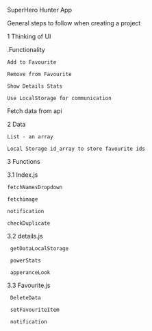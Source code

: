 SuperHero Hunter App

General steps to follow when creating a project

1 Thinking of UI

.Functionality

    Add to Favourite

    Remove from Favourite

    Show Details Stats

    Use LocalStorage for communication

Fetch data from api

2 Data

    List - an array

    Local Storage id_array to store favourite ids

3 Functions

3.1 Index.js

    fetchNamesDropdown
  
    fetchimage
  
    notification
  
    checkDuplicate
  
3.2 details.js

     getDataLocalStorage
   
     powerStats
   
     apperanceLook
   
3.3 Favourite.js

     DeleteData
	 
     setFavouriteItem
	 
     notification


